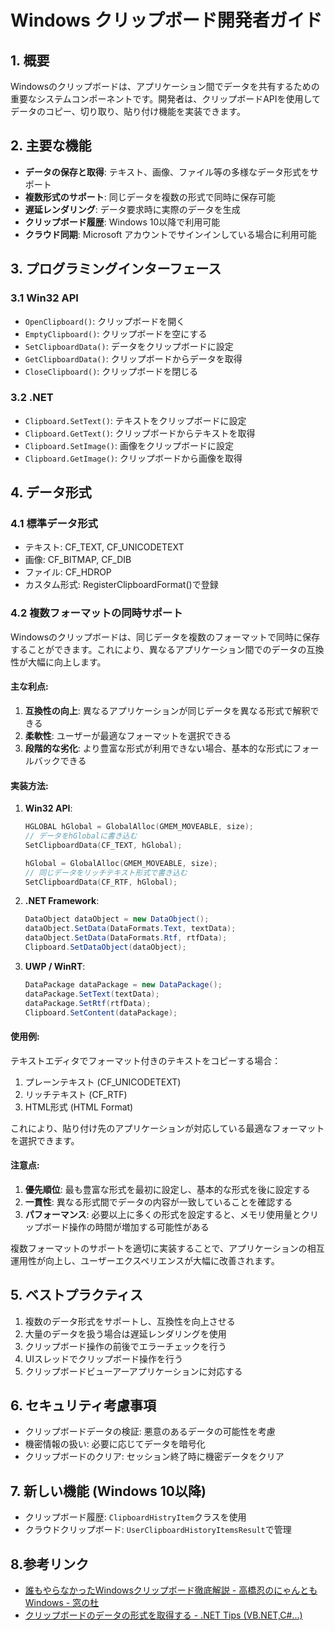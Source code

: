 # Windows クリップボード開発者ガイド

## 1. 概要

Windowsのクリップボードは、アプリケーション間でデータを共有するための重要なシステムコンポーネントです。開発者は、クリップボードAPIを使用してデータのコピー、切り取り、貼り付け機能を実装できます。

## 2. 主要な機能

- **データの保存と取得**: テキスト、画像、ファイル等の多様なデータ形式をサポート
- **複数形式のサポート**: 同じデータを複数の形式で同時に保存可能
- **遅延レンダリング**: データ要求時に実際のデータを生成
- **クリップボード履歴**: Windows 10以降で利用可能
- **クラウド同期**: Microsoft アカウントでサインインしている場合に利用可能

## 3. プログラミングインターフェース

### 3.1 Win32 API

- `OpenClipboard()`: クリップボードを開く
- `EmptyClipboard()`: クリップボードを空にする
- `SetClipboardData()`: データをクリップボードに設定
- `GetClipboardData()`: クリップボードからデータを取得
- `CloseClipboard()`: クリップボードを閉じる

### 3.2 .NET

- `Clipboard.SetText()`: テキストをクリップボードに設定
- `Clipboard.GetText()`: クリップボードからテキストを取得
- `Clipboard.SetImage()`: 画像をクリップボードに設定
- `Clipboard.GetImage()`: クリップボードから画像を取得

## 4. データ形式

### 4.1 標準データ形式

- テキスト: CF_TEXT, CF_UNICODETEXT
- 画像: CF_BITMAP, CF_DIB
- ファイル: CF_HDROP
- カスタム形式: RegisterClipboardFormat()で登録

### 4.2 複数フォーマットの同時サポート

Windowsのクリップボードは、同じデータを複数のフォーマットで同時に保存することができます。これにより、異なるアプリケーション間でのデータの互換性が大幅に向上します。

#### 主な利点:

1. **互換性の向上**: 異なるアプリケーションが同じデータを異なる形式で解釈できる
2. **柔軟性**: ユーザーが最適なフォーマットを選択できる
3. **段階的な劣化**: より豊富な形式が利用できない場合、基本的な形式にフォールバックできる

#### 実装方法:

1. **Win32 API**:
   ```c
   HGLOBAL hGlobal = GlobalAlloc(GMEM_MOVEABLE, size);
   // データをhGlobalに書き込む
   SetClipboardData(CF_TEXT, hGlobal);
   
   hGlobal = GlobalAlloc(GMEM_MOVEABLE, size);
   // 同じデータをリッチテキスト形式で書き込む
   SetClipboardData(CF_RTF, hGlobal);
   ```

2. **.NET Framework**:
   ```csharp
   DataObject dataObject = new DataObject();
   dataObject.SetData(DataFormats.Text, textData);
   dataObject.SetData(DataFormats.Rtf, rtfData);
   Clipboard.SetDataObject(dataObject);
   ```

3. **UWP / WinRT**:
   ```csharp
   DataPackage dataPackage = new DataPackage();
   dataPackage.SetText(textData);
   dataPackage.SetRtf(rtfData);
   Clipboard.SetContent(dataPackage);
   ```

#### 使用例:

テキストエディタでフォーマット付きのテキストをコピーする場合：

1. プレーンテキスト (CF_UNICODETEXT)
2. リッチテキスト (CF_RTF)
3. HTML形式 (HTML Format)

これにより、貼り付け先のアプリケーションが対応している最適なフォーマットを選択できます。

#### 注意点:

1. **優先順位**: 最も豊富な形式を最初に設定し、基本的な形式を後に設定する
2. **一貫性**: 異なる形式間でデータの内容が一致していることを確認する
3. **パフォーマンス**: 必要以上に多くの形式を設定すると、メモリ使用量とクリップボード操作の時間が増加する可能性がある

複数フォーマットのサポートを適切に実装することで、アプリケーションの相互運用性が向上し、ユーザーエクスペリエンスが大幅に改善されます。

## 5. ベストプラクティス

1. 複数のデータ形式をサポートし、互換性を向上させる
2. 大量のデータを扱う場合は遅延レンダリングを使用
3. クリップボード操作の前後でエラーチェックを行う
4. UIスレッドでクリップボード操作を行う
5. クリップボードビューアーアプリケーションに対応する

## 6. セキュリティ考慮事項

- クリップボードデータの検証: 悪意のあるデータの可能性を考慮
- 機密情報の扱い: 必要に応じてデータを暗号化
- クリップボードのクリア: セッション終了時に機密データをクリア

## 7. 新しい機能 (Windows 10以降)

- クリップボード履歴: `ClipboardHistryItem`クラスを使用
- クラウドクリップボード: `UserClipboardHistoryItemsResult`で管理

## 8.参考リンク
- [誰もやらなかったWindowsクリップボード徹底解説 - 高橋忍のにゃんともWindows - 窓の杜](https://forest.watch.impress.co.jp/docs/serial/nyanwin/1237729.html)
- [クリップボードのデータの形式を取得する - .NET Tips (VB.NET,C#...)](https://dobon.net/vb/dotnet/system/clipboardformats.html)